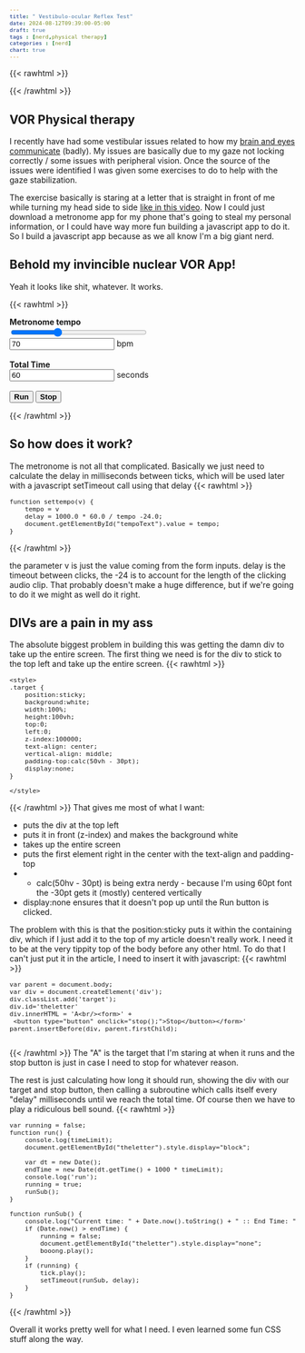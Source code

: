 ```yaml
---
title: " Vestibulo-ocular Reflex Test"
date: 2024-08-12T09:39:00-05:00
draft: true
tags : [nerd,physical therapy]
categories : [nerd]
chart: true
---
```


{{< rawhtml >}}
<script src="
https://cdn.jsdelivr.net/npm/js-cookie@3.0.5/dist/js.cookie.min.js
"></script>

<style>
    .target {
        font-size:60pt;
        font-weight:bold;
        position:sticky;
        border: none; /* solid 1px red; */
        background:white;
        width:100%;
        height:100vh;
        top:0;
        left:0;
        z-index:100000;
        text-align: center;
        vertical-align: middle;  
        padding-top:calc(50vh - 30pt);
        display:none;
    }

    .target button {
        font-size:12pt;
    }

    label, button {
        font-weight:bold;
    }

    pre {
        font-size:80%;
    }

    .container {
        position:absolute;
        top:0;
        left:0;
        width:100%;
        height:100%;
        border: 1px solid blue;
    }

    #note {
        font-size:12pt;
        font-weight:normal;
        color:black;
        position:absolute;
        top:0;
        left:0;
    }

    #drag{
        border:none; 
        display:block;
        position:absolute;
    }
  </style>
<!--
<div class='target' id="theletter">A
<br>
<form>
<button type="button" onclick="stop();">Stop</button>
</form>
</div>
-->
{{< /rawhtml >}}

## VOR Physical therapy

I recently have had some vestibular issues related to how my [brain and eyes communicate](https://www.physio-pedia.com/Vestibulo-Ocular_Reflex) (badly). My issues are basically due to my gaze not locking correctly / some issues with peripheral vision. Once the source of the issues were identified I was given some exercises to do to help with the gaze stabilization. 
<!--more--> 

The exercise basically is staring at a letter that is straight in front of me while turning my head side to side
[like in this video](https://youtu.be/Mk7v9r4acQU?t=236). Now I could just download a metronome app for my phone that's going to steal 
my personal information, or I could have way more fun building a javascript app to do it. So I build a javascript app because as we all 
know I'm a big giant nerd.

## Behold my invincible nuclear VOR App!
Yeah it looks like shit, whatever. It works.

{{< rawhtml >}}
<form>
    <!-- <button  type="button" onclick="javascript:runProj();">Run</button > <br/> -->
    <label>Metronome tempo</label><br/>
    <input type="range" min="30" max="150" value="70" class="slider" id="tempo" onchange="settempo(this.value)" style="width:18em">
    <br/>
    <input type="text" id="tempoText" value="70" onchange="settempo2(this.value)"></input> bpm
    <br/>
    <br/>
    <label>Total Time</label><br/>
    <input type="text" id="timelimit" value="60" onchange="setTime(this.value)"></input> seconds
    <br/>
    <br/>
    <button type="button" onclick="run();">Run</button>
    <button type="button" onclick="stop();">Stop</button>
    <!-- <button type="button" onclick="show();">Show!</button> -->
</form>

<script>
    var running = false;
    var timeLimit = 60.0;
    var tempo = 70;
    var delay = 1000.0 * 60.0 / tempo;
    var tick = new Audio('/metronome.mp3');
    var booong = new Audio('/boooong.mp3');
    var endTime = Date.now();

    var calcTop = 0;
    var calcLeft = 0;
    //audio.play();

    function isNumber(value) {
    return typeof value === 'number';
    }

    function settempo(v) {
        tempo = v
        delay = 1000.0 * 60.0 / tempo - 24.0;
        document.getElementById("tempoText").value = tempo;
    }


    function settempo2(v) {
        tempo = v;
        delay = 1000.0 * 60.0 / tempo - 24.0;
        document.getElementById("tempo").value = tempo;
        //runProj();
    }

    function setTime(v) {
        console.log(v);
        timeLimit = v;
    }    
 
    function run() {
        console.log(timeLimit);
        document.getElementById("theletter").style.display="block";
        dragElement(document.getElementById("drag"));

        var dt = new Date();
        endTime = new Date(dt.getTime() + 1000 * timeLimit);  
        console.log('run');
        running = true;
        runSub();
    }

    function runSub() {
        console.log("Current time: " + Date.now().toString() + " :: End Time: " + endTime.toString() );
        if (Date.now() > endTime) {
            running = false;
            document.getElementById("theletter").style.display="none";
            booong.play();
        }
        if (running) { 
            tick.play();
            setTimeout(runSub, delay);
        } 
    }

    function show() {
        document.getElementById("theletter").style.display="block";
        dragElement(document.getElementById("drag"));
    }

    function stop() {
        document.getElementById("theletter").style.display="none";
        running = false;
    }

    
    function createCookieValue(top,left) {
        var obj = new Object();
        obj.top = top;
        obj.left = left;
        var ret = JSON.stringify(obj);
        return obj;
    }


   function setCookie(cname,obj,exdays) {
    //console.log(obj);
    Cookies.set(cname,JSON.stringify(obj),{expires: exdays});
   }

    // drag element
    function dragElement(elmnt) {
        var pos1 = 0, pos2 = 0, pos3 = 0, pos4 = 0;
        elmnt.onmousedown = dragMouseDown;
        // These should be loaded from a cookie to save the position we want
        // If they are zero there's no cookie saved so set it to the approximate
        // center of the screen
        if ((calcTop<1) || (calcLeft<1)) {
            calcTop = screen.height / 2.0 - elmnt.offsetHeight;
            calcLeft = screen.width / 2.0 - elmnt.offsetWidth;
            console.log(calcLeft);
        }
        elmnt.style.top = calcTop + "px";
        elmnt.style.left = calcLeft + "px";


        function dragMouseDown(e) {
            e = e || window.event;
            e.preventDefault();
            // get the mouse cursor position at startup:
            pos3 = e.clientX;
            pos4 = e.clientY;
            document.onmouseup = closeDragElement;
            // call a function whenever the cursor moves:
            document.onmousemove = elementDrag;
        }

        function elementDrag(e) {
            e = e || window.event;
            e.preventDefault();
            // calculate the new cursor position:
            pos1 = pos3 - e.clientX;
            pos2 = pos4 - e.clientY;
            pos3 = e.clientX;
            pos4 = e.clientY;
            // set the element's new position:

            calcTop = (elmnt.offsetTop - pos2);
            calcLeft = (elmnt.offsetLeft - pos1);
            elmnt.style.top = calcTop + "px";
            elmnt.style.left = calcLeft + "px";


        }

        function closeDragElement() {
            // stop moving when mouse button is released:
            document.onmouseup = null;
            document.onmousemove = null;

            console.log(calcTop);
            console.log(calcLeft);
            var cookie = createCookieValue(calcTop,calcLeft);
            console.log(cookie);
            setCookie("vor.carltracy.com",cookie,24);

        }
    }


    window.onload = function() {
        var test = Cookies.get("vor.carltracy.com"); // getCookie("vor.carltracy.com");
        console.log("COOKIE!");
        console.log(test);
        var test2 = JSON.parse(test);
        console.log(test2);

        calcTop = test2["top"];
        calcLeft = test2["left"];

    }
/*
    function findFirstDescendant(parent, tagname)
    {
        parent = document.getElementById(parent);
        var descendants = parent.getElementsByTagName(tagname);
        if ( descendants.length )
            return descendants[0];
        return null;
    }
*/
    var parent = document.body;  
    var div = document.createElement('div');
    div.classList.add('target');
    div.id='theletter'
    div.innerHTML = '<div class="container"><div id="note">Drag the "A" so that it is directly in front of your eyes. The page will save the position in a cookie for the next time you visit!</div>'+
        '<div id="drag">A<br/><form> <button type="button" onclick="stop();">Stop</button></form></div></div>'
    parent.insertBefore(div, parent.firstChild);    

</script>


{{< /rawhtml >}}

## So how does it work?
The metronome is not all that complicated. Basically we just need to calculate the delay in milliseconds between ticks, which will be used later with a javascript setTimeout call using that delay
{{< rawhtml >}}

<pre>
function settempo(v) {
    tempo = v
    delay = 1000.0 * 60.0 / tempo -24.0;
    document.getElementById("tempoText").value = tempo;
}
</pre>

{{< /rawhtml >}}

the parameter v is just the value coming from the form inputs. delay is the timeout between clicks, the -24 is to account for the 
length of the clicking audio clip. That probably doesn't make a huge difference, but if we're going to do it we might as well do it right.

## DIVs are a pain in my ass
The absolute biggest problem in building this was getting the damn div to take up the entire screen. The first thing we need is for the 
div to stick to the top left and take up the entire screen.
{{< rawhtml >}}

<pre>
&lt;style&gt;
.target {
    position:sticky;
    background:white;
    width:100%;
    height:100vh;
    top:0;
    left:0;
    z-index:100000;
    text-align: center;
    vertical-align: middle;  
    padding-top:calc(50vh - 30pt);
    display:none;
}

&lt;/style&gt;
</pre>

{{< /rawhtml >}}
That gives me most of what I want:
* puts the div at the top left
* puts it in front (z-index) and makes the background white
* takes up the entire screen 
* puts the first element right in the center with the text-align and padding-top
* * calc(50hv - 30pt) is being extra nerdy - because I'm using 60pt font the -30pt gets it (mostly) centered vertically
* display:none ensures that it doesn't pop up until the Run button is clicked.

The problem with this is that the position:sticky puts it within the containing div, which if I just add it to the top of my article 
doesn't really work. I need it to be at the very tippity top of the body before any other html. To do that I can't just put it in the article, I need to insert it with javascript:
{{< rawhtml >}}

<pre>
var parent = document.body;  
var div = document.createElement('div');
div.classList.add('target');
div.id='theletter'
div.innerHTML = 'A&lt;br/&gt;&lt;form&gt;' +
 &lt;button type="button" onclick="stop();"&gt;Stop&lt;/button&gt;&lt;/form&gt;'
parent.insertBefore(div, parent.firstChild);

</pre>

{{< /rawhtml >}}
The "A" is the target that I'm staring at when it runs and the stop button is just in case I need to stop for whatever reason. 

The rest is just calculating how long it should run, showing the div with our target and stop button, then calling a subroutine 
which calls itself every "delay" milliseconds until we reach the total time. Of course then we have to play a ridiculous bell sound.
{{< rawhtml >}}
<pre>
var running = false;
function run() {
    console.log(timeLimit);
    document.getElementById("theletter").style.display="block";

    var dt = new Date();
    endTime = new Date(dt.getTime() + 1000 * timeLimit);  
    console.log('run');
    running = true;
    runSub();
}

function runSub() {
    console.log("Current time: " + Date.now().toString() + " :: End Time: " + endTime.toString() );
    if (Date.now() > endTime) {
        running = false;
        document.getElementById("theletter").style.display="none";
        booong.play();
    }
    if (running) { 
        tick.play();
        setTimeout(runSub, delay);
    } 
}
</pre>
{{< /rawhtml >}}

Overall it works pretty well for what I need. I even learned some fun CSS stuff along the way.


